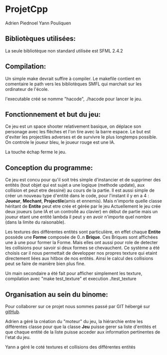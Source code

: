# ProjetCpp

Adrien Piednoel
Yann Pouliquen


## Bibliotèques utilisées:

La seule bibliotèque non standard utilisée est SFML 2.4.2


## Compilation:

Un simple make devrait suffire à compiler.
Le makefile contient en comentaire le path vers les bibliotèques SMFL qui marchait sur les ordinateur de l'école.

l'executable créé se nomme "hacode", ./hacode pour lancer le jeu.


## Fonctionnement et but du jeu:

Ce jeu est un space shooter relativement basique, on déplace son personage avec les flèches et l'on tire avec la barre espace.
Le but est d'eviter les projectiles adverses et de survivre le plus longtemps possible.
On controle le joueur bleu, le joueur rouge est une IA.

La touche échap ferme le jeu.


## Conception du programme:

Ce jeu est concu pour qu'il soit très simple d'instancier et de supprimer des entités (tout objet qui est sujet a une logique (methode update), aux collision et peut etre dessiné) au cours de la partie.
Il est aussi simple de créer un nouveau type d'entité dans le code, pour l'instant il y en a 4 : __Joueur__, __Mechant__, __Projectile__(amis et ennemis). Mais n'importe quelle classe héritant de __Entite__ peut etre crée et gérée par le jeu
Actuellement le jeu crée deux joueurs (une IA et un controllé au clavier) en début de partie mais un joueur etant une entité lambda il peut y en avoir n'importe quel nombre (dans la limite du raisonable).

Les textures des différentes entités sont particulière, en effet chaque __Entite__ possède une __Forme__ composée de 0..n __Brique__. Ces Briques sont affichées une à une pour former la Forme. Mais elles ont aussi pour role de detecter les collisions pour savoir si deux formes se chevauchent.  Ce système a été choisis car il nous permettait de developper nos propres texture qui etaint directement liées aux hitbox de nos entités. Ainsi le calcul des collisions peut se faire de manière bien plus fine.

Un main secondaire a été fait pour afficher simplement les texture, compilation avec "make test_texture" et execution ./test_texture


## Organisation au sein du binome:

Pour collaborer sur ce projet nous sommes passé par GIT hébergé sur [gitHub](https://github.com/Xaltacas/ProjetCpp).

Adrien a géré la création du "moteur" du jeu, la hiérarchie entre les différentes classe pour que la classe __Jeu__ puisse gerer sa liste d'entités et que chaque entité de la liste puisse acceder aux information pertinentes de l'etat du jeu.

Yann a géré le coté textures et collisions des différentes entités
